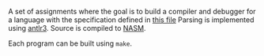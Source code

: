 A set of assignments where the goal is to build a compiler and debugger for
a language with the specification defined in [this file](lab1/lang.g)
Parsing is implemented using [antlr3](https://www.antlr3.org/).
Source is compiled to [NASM](https://www.nasm.us).

Each program can be built using `make`.
